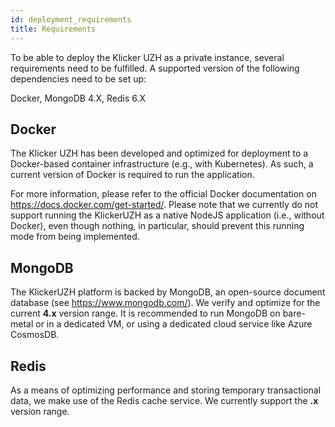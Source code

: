 ```yaml
---
id: deployment_requirements
title: Requirements
---
```


To be able to deploy the Klicker UZH as a private instance, several requirements need to be fulfilled. A supported version of the following dependencies need to be set up:

Docker, MongoDB 4.X, Redis 6.X

## Docker

The Klicker UZH has been developed and optimized for deployment to a Docker-based container infrastructure (e.g., with Kubernetes). As such, a current version of Docker is required to run the application.

For more information, please refer to the official Docker documentation on https://docs.docker.com/get-started/. Please note that we currently do not support running the KlickerUZH as a native NodeJS application (i.e., without Docker), even though nothing, in particular, should prevent this running mode from being implemented.

## MongoDB

The KlickerUZH platform is backed by MongoDB, an open-source document database (see https://www.mongodb.com/). We verify and optimize for the current **4.x** version range. It is recommended to run MongoDB on bare-metal or in a dedicated VM, or using a dedicated cloud service like Azure CosmosDB.

## Redis

As a means of optimizing performance and storing temporary transactional data, we make use of the Redis cache service. We currently support the **.x** version range.

